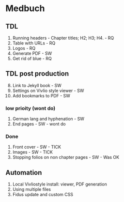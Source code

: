 # Medbuch

## TDL

1. Running headers - Chapter titles; H2; H3; H4. - RQ
2. Table with URLs - RQ
3. Logos - RQ
4. Generate PDF - SW
5. Get rid of blue - RQ

## TDL post production

8. Link to Jekyll book - SW
5. Settings on Vivlio style viewer - SW
4. Add bookmarks to PDF - SW

### low prioity (wont do)

1. German lang and hyphenation - SW
2. End pages - SW - wont do

### Done

1. Front cover - SW - TICK
2. Images - SW - TICK
3. Stopping folios on non chapter pages - SW - Was OK

## Automation

1. Local Vivliostyle install: viewer, PDF generation
2. Using multiple files
3. Fidus update and custom CSS
